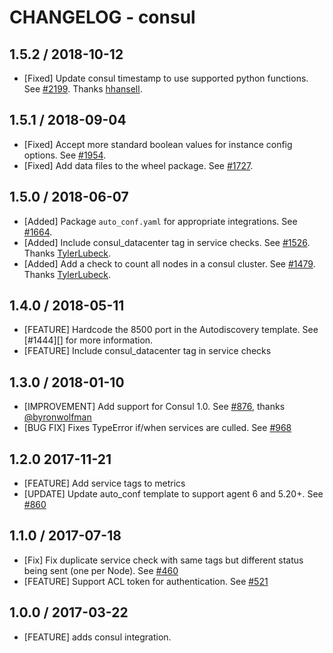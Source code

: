 # CHANGELOG - consul

## 1.5.2 / 2018-10-12

* [Fixed] Update consul timestamp to use supported python functions. See [#2199](https://github.com/DataDog/integrations-core/pull/2199). Thanks [hhansell](https://github.com/hhansell).

## 1.5.1 / 2018-09-04

* [Fixed] Accept more standard boolean values for instance config options. See [#1954](https://github.com/DataDog/integrations-core/pull/1954).
* [Fixed] Add data files to the wheel package. See [#1727](https://github.com/DataDog/integrations-core/pull/1727).

## 1.5.0 / 2018-06-07

* [Added] Package `auto_conf.yaml` for appropriate integrations. See [#1664](https://github.com/DataDog/integrations-core/pull/1664).
* [Added] Include consul_datacenter tag in service checks. See [#1526](https://github.com/DataDog/integrations-core/pull/1526). Thanks [TylerLubeck](https://github.com/TylerLubeck).
* [Added] Add a check to count all nodes in a consul cluster. See [#1479](https://github.com/DataDog/integrations-core/pull/1479). Thanks [TylerLubeck](https://github.com/TylerLubeck).

## 1.4.0 / 2018-05-11

* [FEATURE] Hardcode the 8500 port in the Autodiscovery template. See [#1444][] for more information.
* [FEATURE] Include consul_datacenter tag in service checks

## 1.3.0 / 2018-01-10

* [IMPROVEMENT] Add support for Consul 1.0. See [#876][], thanks [@byronwolfman][]
* [BUG FIX] Fixes TypeError if/when services are culled. See [#968][]

## 1.2.0 2017-11-21

* [FEATURE] Add service tags to metrics
* [UPDATE] Update auto_conf template to support agent 6 and 5.20+. See [#860][]

## 1.1.0 / 2017-07-18

* [Fix] Fix duplicate service check with same tags but different status being sent (one per Node). See [#460][]
* [FEATURE] Support ACL token for authentication. See [#521][]

## 1.0.0 / 2017-03-22

* [FEATURE] adds consul integration.

<!--- The following link definition list is generated by PimpMyChangelog --->
[#460]: https://github.com/DataDog/integrations-core/issues/460
[#521]: https://github.com/DataDog/integrations-core/issues/521
[#860]: https://github.com/DataDog/integrations-core/issues/860
[#876]: https://github.com/DataDog/integrations-core/pull/876
[#968]: https://github.com/DataDog/integrations-core/pull/968
[@byronwolfman]: https://github.com/byronwolfman
